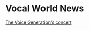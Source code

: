 <h1>Vocal World News</h1>

<p><a href="/Basic Web Design/Aryana Sotty assignement.html" target="self">The Voice Generation's concert </p>
